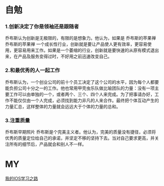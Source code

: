 # 自勉
### 1.创新决定了你是领袖还是跟随者 
乔布斯认为创新是无极限的，有限的是想象力。他认为，如果是 乔布斯的苹果禅 乔布斯的苹果禅 一个成长性行业，创新就是要让产品使人更有效率，更容易使用，更容易用来工作。如果是一个萎缩的行业，创新就是要快速的从原有模式退出来，在产品及服务变得过时，不好用之前迅速改变自己。

### 2.和最优秀的人一起工作 
乔布斯认为，一个创业公司的前十个员工决定了这个公司的水平，因为每个人都要能负担公司十分之一的工作。他也常用甲壳虫乐队做比喻团队的力量：没有一项主要工作可以由单独的一个，或者两个、三个、四个人来完成。为了把事请办好，工作不能仅仅由一个人完成，必须找到能力非凡的人来合作。最终把个体互动产生的力量汇总，这样整体的力量就会远远大于个体的力量的总和。　

### 3.注重质量 
乔布斯早期照片 乔布斯是个完美主义者。他认为，完美的质量没有捷径，必须将优秀的质量定位给自己的承诺，并坚定不移的坚持下去。当对自己要求更高，并关注所有的细节后，产品就会和别人不一样。

# MY
[我的IOS学习之路](https://github.com/qmsggg/qmsggg_ios/tree/master/MyStudyRecoder)
